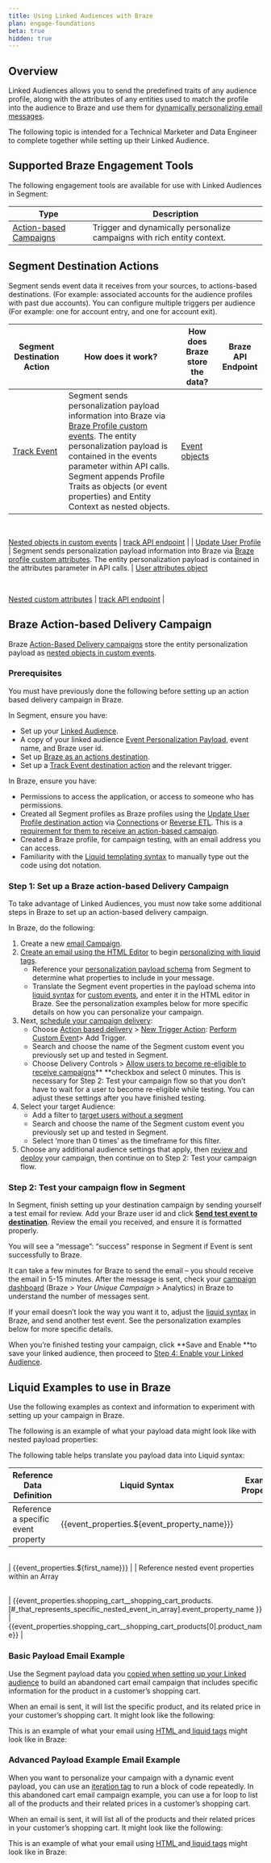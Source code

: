 ```yaml
---
title: Using Linked Audiences with Braze
plan: engage-foundations
beta: true
hidden: true
---
```


## Overview

Linked Audiences allows you to send the predefined traits of any audience profile, along with the attributes of any entities used to match the profile into the audience to Braze and use them for [dynamically personalizing  email messages](https://www.braze.com/docs/user_guide/personalization_and_dynamic_content/liquid). 

The following topic is intended for a Technical Marketer and Data Engineer to complete together while setting up their Linked Audience. 

## Supported Braze Engagement Tools

The following engagement tools are available for use with Linked Audiences in Segment:

| Type                                                                                                                                             | Description                                                             |
| ------------------------------------------------------------------------------------------------------------------------------------------------ | ----------------------------------------------------------------------- |
| [Action-based Campaigns](https://www.braze.com/docs/user_guide/engagement_tools/campaigns/building_campaigns/delivery_types/triggered_delivery/) | Trigger and dynamically personalize campaigns with rich entity context. |

## Segment Destination Actions

Segment sends event data it receives from your sources, to actions-based destinations. (For example: associated accounts for the audience profiles with past due accounts). You can configure multiple triggers per audience (For example: one for account entry, and one for account exit).

| Segment Destination Action                                                                                                     | How does it work?                                                                                                                                                                                                                                                                                                                                                                    | How does Braze store the data?                                                                                                                                                                                                                               | Braze API Endpoint                                                                                                                |
| ------------------------------------------------------------------------------------------------------------------------------ | ------------------------------------------------------------------------------------------------------------------------------------------------------------------------------------------------------------------------------------------------------------------------------------------------------------------------------------------------------------------------------------ | ------------------------------------------------------------------------------------------------------------------------------------------------------------------------------------------------------------------------------------------------------------ | --------------------------------------------------------------------------------------------------------------------------------- |
| [Track Event](https://segment.com/docs/connections/destinations/catalog/braze-cloud-mode-actions/#track-event)                 | Segment sends personalization payload information into Braze via [Braze Profile custom events](https://www.braze.com/docs/user_guide/data_and_analytics/custom_data/custom_events/). The entity personalization payload is contained in the events parameter within API calls. Segment appends Profile Traits as objects (or event properties) and Entity Context as nested objects. | [Event objects](https://www.braze.com/docs/api/objects_filters/event_object/)

<br>

[Nested objects in custom events](https://www.braze.com/docs/user_guide/data_and_analytics/custom_data/custom_events/nested_objects/)                                   | [track API endpoint](https://documenter.getpostman.com/view/4689407/SVYrsdsG?version=latest#4cf57ea9-9b37-4e99-a02e-4373c9a4ee59) |
| [Update User Profile](https://segment.com/docs/connections/destinations/catalog/braze-cloud-mode-actions/#update-user-profile) | Segment sends personalization payload information into Braze via [Braze profile custom attributes](https://www.braze.com/docs/user_guide/data_and_analytics/custom_data/custom_attributes/). The entity personalization payload is contained in the attributes parameter in API calls.                                                                                               | [User attributes object](https://www.braze.com/docs/api/objects_filters/user_attributes_object)  

<br>

[Nested custom attributes](https://www.braze.com/docs/user_guide/data_and_analytics/custom_data/custom_attributes/nested_custom_attribute_support/) | [track API endpoint](https://documenter.getpostman.com/view/4689407/SVYrsdsG?version=latest#4cf57ea9-9b37-4e99-a02e-4373c9a4ee59) |

## Braze Action-based Delivery Campaign

Braze [Action-Based Delivery campaigns](https://www.braze.com/docs/user_guide/engagement_tools/campaigns/building_campaigns/delivery_types/triggered_delivery/) store the entity personalization payload as [nested objects in custom events](https://www.braze.com/docs/user_guide/data_and_analytics/custom_data/custom_events/nested_objects/). 

### Prerequisites

You must have previously done the following before setting up an action based delivery campaign in Braze. 

In Segment, ensure you have:

- Set up your [Linked Audience](https://segment.com/docs/engage/audiences/linked-audiences/). 
- A copy of your linked audience [Event Personalization Payload](https://deploy-preview-6648--segment-docs.netlify.app/docs/engage/audiences/linked-audiences#showhide-preview), event name, and Braze user id.
- Set up [Braze as an actions destination](https://segment.com/docs/connections/destinations/catalog/braze-cloud-mode-actions/). 
- Set up a [Track Event destination action](https://segment.com/docs/connections/destinations/catalog/braze-cloud-mode-actions/#track-event) and the relevant trigger. 

In Braze, ensure you have:

- Permissions to access the application, or access to someone who has permissions. 
- Created all Segment profiles as Braze profiles using the [Update User Profile destination action](https://segment.com/docs/connections/destinations/catalog/braze-cloud-mode-actions/#update-user-profile) via [Connections](https://segment.com/docs/connections/) or [Reverse ETL](https://segment.com/docs/connections/reverse-etl/). This is a [requirement for them to receive an action-based campaign](https://www.braze.com/docs/user_guide/engagement_tools/testing/race_conditions/#targeting-new-users).
- Created a Braze profile, for campaign testing, with an email address you can access. 
- Familiarity with the [Liquid templating syntax](https://www.braze.com/docs/user_guide/personalization_and_dynamic_content/liquid) to manually type out the code using dot notation.

### Step 1: Set up a Braze action-based Delivery Campaign

To take advantage of Linked Audiences, you must now take some additional steps in Braze to set up an action-based delivery campaign. 

In Braze, do the following: 

1. Create a new [email Campaign](https://www.braze.com/docs/user_guide/engagement_tools/campaigns/building_campaigns/creating_campaign). 
2. [Create an email using the HTML Editor](https://www.braze.com/docs/user_guide/message_building_by_channel/email/html_editor/creating_an_email_campaign/) to begin [personalizing with liquid tags](https://www.braze.com/docs/user_guide/personalization_and_dynamic_content/liquid). 
    - Reference your [personalization payload schema](https://github.com/segmentio/segment-docs/pull/6648/files#r1629833308) from Segment to determine what properties to include in your message.
    - Translate the Segment event properties in the payload schema into [liquid syntax](https://www.braze.com/docs/user_guide/personalization_and_dynamic_content/liquid/using_liquid/#using-liquid-1) for [custom events](https://www.braze.com/docs/user_guide/data_and_analytics/custom_data/custom_events), and enter it in the HTML editor in Braze. See the personalization  examples below for more specific details on how you can personalize your campaign.
3. Next, [schedule your campaign delivery](https://www.braze.com/docs/user_guide/engagement_tools/campaigns/building_campaigns/delivery_types):
    - Choose [Action based delivery](https://www.braze.com/docs/user_guide/engagement_tools/campaigns/building_campaigns/delivery_types/triggered_delivery/#step-1-select-a-trigger-event) > [New Trigger Action](https://www.braze.com/docs/user_guide/engagement_tools/campaigns/building_campaigns/delivery_types/triggered_delivery/#step-1-select-a-trigger-event): [Perform Custom Event](https://www.braze.com/docs/user_guide/data_and_analytics/custom_data/custom_events)> Add Trigger. 
    - Search and choose the name of the Segment custom event you previously set up and tested in Segment.
    - Choose Delivery Controls > [Allow users to become re-eligible to receive campaigns](https://www.braze.com/docs/user_guide/engagement_tools/campaigns/building_campaigns/delivery_types/reeligibility/#campaigns)** **checkbox and select 0 minutes. This is necessary for Step 2: Test your campaign flow so that you don’t have to wait for a user to become re-eligible while testing. You can adjust these settings after you have finished testing.
4. Select your target Audience:
    - Add a filter to [target users without a segment](https://www.braze.com/docs/user_guide/engagement_tools/campaigns/building_campaigns/targeting_users/#without-segment) 
    - Search and choose the name of the Segment custom event you previously set up and tested in Segment.
    - Select ‘more than 0 times’ as the timeframe for this filter. 
5. Choose any additional audience settings that apply, then [review and deploy](https://www.braze.com/docs/user_guide/message_building_by_channel/email/html_editor/creating_an_email_campaign/#step-5-review-and-deploy) your campaign, then continue on to Step 2: Test your campaign flow.

### Step 2: Test your campaign flow in Segment

In Segment, finish setting up your destination campaign by sending yourself a test email for review. Add your Braze user id and click ****[Send test event to destination](https://segment.com/docs/engage/audiences/linked-audiences/#step-3-send-a-test-event-to-your-destination)****. Review the email you received, and ensure it is formatted properly.

You will see a “message”: “success” response in Segment if Event is sent successfully to Braze.

It can take a few minutes for Braze to send the email – you should receive the email in 5-15 minutes. After the message is sent, check your [campaign dashboard](https://www.braze.com/docs/user_guide/message_building_by_channel/email/reporting_and_analytics/email_reporting) (Braze > *Your Unique Campaign* > Analytics) in Braze to understand the number of messages sent. 

If your email doesn’t look the way you want it to, adjust the [liquid syntax](https://www.braze.com/docs/user_guide/personalization_and_dynamic_content/liquid/using_liquid/#using-liquid-1) in Braze, and send another test event. See the personalization examples below for more specific details.

When you’re finished testing your campaign, click **Save and Enable **to save your linked audience, then proceed to [Step 4: Enable your Linked Audience](https://github.com/segmentio/segment-docs/pull/6648/files#r1629472328).

## Liquid Examples to use in Braze

Use the following examples as context and information to experiment with setting up your campaign in Braze.

The following is an example of what your payload data might look like with nested payload properties:

The following table helps translate you payload data into Liquid syntax:  

| Reference Data Definition                               | Liquid Syntax                                                                                                                      | Example Properties                                                         |
| ------------------------------------------------------- | ---------------------------------------------------------------------------------------------------------------------------------- | -------------------------------------------------------------------------- |
| Reference a specific event property                     | {{event_properties.${event_property_name}}}

<br>                                                                                  | {{event_properties.${first_name}}}                                         |
| Reference nested event properties within an Array

<br> | {{event_properties.shopping_cart__shopping_cart_products.[#_that_represents_specific_nested_event_in_array].event_property_name }} | {{event_properties.shopping_cart__shopping_cart_products[0].product_name}} |

### Basic Payload Email Example

Use the Segment payload data you [copied when setting up your Linked audience](https://deploy-preview-6648--segment-docs.netlify.app/docs/engage/audiences/linked-audiences#showhide-preview) to build an abandoned cart email campaign that includes specific information for the product in a customer’s shopping cart.

When an email is sent, it will list the specific product, and its related price in your customer’s shopping cart. It might look like the following: 


This is an example of what your email using [HTML ](https://www.braze.com/docs/user_guide/message_building_by_channel/email/html_editor/creating_an_email_campaign/)and[ liquid tags](https://www.braze.com/docs/user_guide/personalization_and_dynamic_content/liquid) might look like in Braze:

### Advanced Payload Example Email Example

When you want to personalize your campaign with a dynamic event payload, you can use an [iteration tag](https://www.braze.com/docs/user_guide/personalization_and_dynamic_content/liquid/supported_personalization_tags/#iteration-tags) to run a block of code repeatedly. In this abandoned cart email campaign example, you can use a for loop to list all of the products and their related prices in a customer’s shopping cart.

When an email is sent, it will list all of the products and their related prices in your customer’s shopping cart. It might look like the following: 

This is an example of what your email using [HTML ](https://www.braze.com/docs/user_guide/message_building_by_channel/email/html_editor/creating_an_email_campaign/)and[ liquid tags](https://www.braze.com/docs/user_guide/personalization_and_dynamic_content/liquid) might look like in Braze: